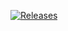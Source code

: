 [![Releases](https://img.shields.io/badge/android-5.0+-brightgreen.svg)](https://www.coolapk.com/apk/com.thirtydegreesray.openhub)
